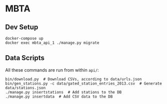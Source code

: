 # MBTA

## Dev Setup

```
docker-compose up
docker exec mbta_api_1 ./manage.py migrate
```

## Data Scripts

All these commands are run from within `api/`:

```
bin/download.py  # Download CSVs, according to data/urls.json
bin/gen_stations.py -c data/gated_station_entries_2013.csv  # Generate data/stations.json
./manage.py insertstations  # Add stations to the DB
./manage.py insertdata  # Add CSV data to the DB
```
